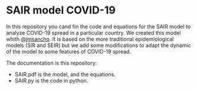 # SAIR model COVID-19
In this repository you cand fin the code and equations for the SAIR model to analyze COVID-19 spread in a particular country. We created this model whith [@jmsancho](https://github.com/jmsancho).
It is based on the more traditional epidemiological models (SIR and SEIR) but we add some modifications to adapt the dynamic of the model to some features of COVID-19 spread. 

The documentation is this repository:
- SAIR.pdf is the model, and the equations. 
- SAIR.py is the code in python. 
